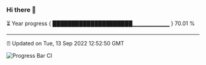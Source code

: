### Hi there 👋

⏳ Year progress { █████████████████████▁▁▁▁▁▁▁▁▁ } 70.01 %

---

⏰ Updated on Tue, 13 Sep 2022 12:52:50 GMT

![Progress Bar CI](https://github.com/ZhaoGui/ZhaoGui/workflows/Progress%20Bar%20CI/badge.svg)
